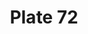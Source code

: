 ---
pid: '72'
an: '7'
title: Plate 72
rev_year: 
_date: 
caption: Chapeau de Courrier. Schall Quarré.
translation: Post Hat. Schall Quarré
student: Ana Karen Aguero
keywords: "[ Courrier, Quarré ]"
permalink: /plates/72
layout: plate-page
---